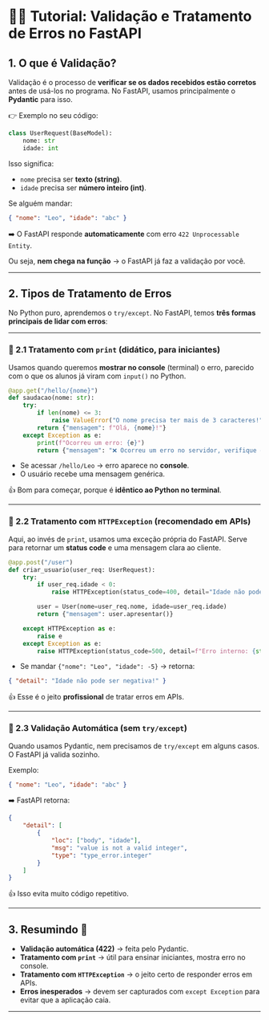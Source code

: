 # 🧑‍🏫 Tutorial: Validação e Tratamento de Erros no FastAPI

## 1. O que é Validação?

Validação é o processo de **verificar se os dados recebidos estão corretos** antes de usá-los no programa.
No FastAPI, usamos principalmente o **Pydantic** para isso.

👉 Exemplo no seu código:

```python
class UserRequest(BaseModel):
    nome: str
    idade: int
```

Isso significa:

-   `nome` precisa ser **texto (string)**.
-   `idade` precisa ser **número inteiro (int)**.

Se alguém mandar:

```json
{ "nome": "Leo", "idade": "abc" }
```

➡️ O FastAPI responde **automaticamente** com erro `422 Unprocessable Entity`.

Ou seja, **nem chega na função** → o FastAPI já faz a validação por você.

---

## 2. Tipos de Tratamento de Erros

No Python puro, aprendemos o `try/except`.
No FastAPI, temos **três formas principais de lidar com erros**:

---

### 🔹 2.1 Tratamento com `print` (didático, para iniciantes)

Usamos quando queremos **mostrar no console** (terminal) o erro, parecido com o que os alunos já viram com `input()` no Python.

```python
@app.get("/hello/{nome}")
def saudacao(nome: str):
    try:
        if len(nome) <= 3:
            raise ValueError("O nome precisa ter mais de 3 caracteres!")
        return {"mensagem": f"Olá, {nome}!"}
    except Exception as e:
        print(f"Ocorreu um erro: {e}")
        return {"mensagem": "❌ Ocorreu um erro no servidor, verifique o console."}
```

-   Se acessar `/hello/Leo` → erro aparece no **console**.
-   O usuário recebe uma mensagem genérica.

👍 Bom para começar, porque é **idêntico ao Python no terminal**.

---

### 🔹 2.2 Tratamento com `HTTPException` (recomendado em APIs)

Aqui, ao invés de `print`, usamos uma exceção própria do FastAPI.
Serve para retornar um **status code** e uma mensagem clara ao cliente.

```python
@app.post("/user")
def criar_usuario(user_req: UserRequest):
    try:
        if user_req.idade < 0:
            raise HTTPException(status_code=400, detail="Idade não pode ser negativa!")

        user = User(nome=user_req.nome, idade=user_req.idade)
        return {"mensagem": user.apresentar()}

    except HTTPException as e:
        raise e
    except Exception as e:
        raise HTTPException(status_code=500, detail=f"Erro interno: {str(e)}")
```

-   Se mandar `{"nome": "Leo", "idade": -5}` → retorna:

```json
{ "detail": "Idade não pode ser negativa!" }
```

👍 Esse é o jeito **profissional** de tratar erros em APIs.

---

### 🔹 2.3 Validação Automática (sem `try/except`)

Quando usamos Pydantic, nem precisamos de `try/except` em alguns casos.
O FastAPI já valida sozinho.

Exemplo:

```json
{ "nome": "Leo", "idade": "abc" }
```

➡️ FastAPI retorna:

```json
{
    "detail": [
        {
            "loc": ["body", "idade"],
            "msg": "value is not a valid integer",
            "type": "type_error.integer"
        }
    ]
}
```

👍 Isso evita muito código repetitivo.

---

## 3. Resumindo 🚦

-   **Validação automática (422)** → feita pelo Pydantic.
-   **Tratamento com `print`** → útil para ensinar iniciantes, mostra erro no console.
-   **Tratamento com `HTTPException`** → o jeito certo de responder erros em APIs.
-   **Erros inesperados** → devem ser capturados com `except Exception` para evitar que a aplicação caia.

---
